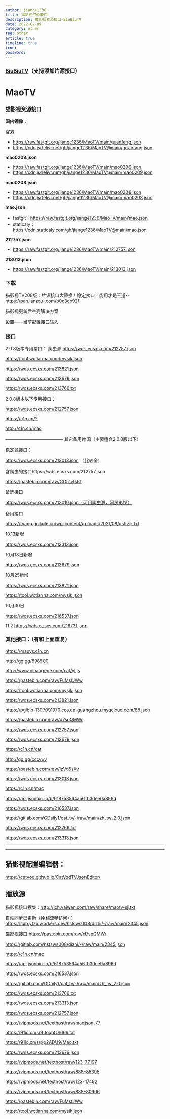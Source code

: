 ```yaml
---
author: jiange1236
title: 猫影视资源接口
description: 猫影视资源接口-BiuBiuTV
date: 2022-02-09
category: other
tag: other
article: true
timeline: true
icon: 
password: 
---
```

### [BiuBiuTV](./BiuBiuTV.md)（支持添加片源接口）

# MaoTV

### 猫影视资源接口

**国内镜像**：

**官方**

- https://raw.fastgit.org/jiange1236/MaoTV/main/guanfang.json
- https://cdn.jsdelivr.net/gh/jiange1236/MaoTV@main/guanfang.json

**mao0209.json**

- https://raw.fastgit.org/jiange1236/MaoTV/main/mao0209.json
- https://cdn.jsdelivr.net/gh/jiange1236/MaoTV@main/mao0209.json

**mao0208.json**

- https://raw.fastgit.org/jiange1236/MaoTV/main/mao0208.json
- https://cdn.jsdelivr.net/gh/jiange1236/MaoTV@main/mao0208.json

**mao.json**

- fastgit：https://raw.fastgit.org/jiange1236/MaoTV/main/mao.json
- staticaly：https://cdn.staticaly.com/gh/jiange1236/MaoTV@main/mao.json

**212757.json**

- https://raw.fastgit.org/jiange1236/MaoTV/main/212757.json

**213013.json**

- https://raw.fastgit.org/jiange1236/MaoTV/main/213013.json

### 下载

猫影视TV208版：片源接口大替换！稳定接口！能用才是王道~
https://pan.lanzoui.com/b0c3cb92f

猫影视更新后空壳解决方案

设置——当前配置接口输入

### 接口

2.0.8版本专用接口：
爬虫源
https://wds.ecsxs.com/212757.json

https://tool.wotianna.com/mysjk.json

https://wds.ecsxs.com/213821.json

https://wds.ecsxs.com/213679.json

https://wds.ecsxs.com/213766.txt


2.0.8版本以下专用接口：

https://wds.ecsxs.com/212757.json

https://c1n.cn/2

http://c1n.cn/mao

—————————————
其它备用片源（主要适合2.0.8版以下）

稳定源接口：

https://wds.ecsxs.com/213013.json （比较全）

含爬虫的接口https://wds.ecsxs.com/212757.json

https://pastebin.com/raw/GG51y0JG

备选接口

https://wds.ecsxs.com/212010.json（可用爬虫源，阿房影视）

备用接口

https://tvapp.guilaile.cn/wp-content/uploads/2021/08/dshzjk.txt

10.13新增

https://wds.ecsxs.com/213313.json

10月18日新增

https://wds.ecsxs.com/213679.json

10月25新增

https://wds.ecsxs.com/213821.json

https://tool.wotianna.com/mysjk.json

10月30日

https://wds.ecsxs.com/216537.json

11.2
https://wds.ecsxs.com/216731.json



### 其他接口：（有和上面重复）

https://maoys.c1n.cn

http://gg.gg/898900

http://www.nihaogege.com/cat/yl.js

https://pastebin.com/raw/FuMsfJWw

https://tool.wotianna.com/mysjk.json

https://wds.ecsxs.com/213821.json

https://pglblb-1307091970.cos.ap-guangzhou.myqcloud.com/88.json

https://pastebin.com/raw/d7spQMWr

https://wds.ecsxs.com/212757.json

https://wds.ecsxs.com/213679.json

https://c1n.cn/cat

http://gg.gg/cccvvv

https://pastebin.com/raw/izVq5sXv

https://wds.ecsxs.com/213013.json

https://c1n.cn/mao

https://api.jsonbin.io/b/618753564a56fb3dee0a896d

https://wds.ecsxs.com/216537.json

https://gitlab.com/GDaily1/cat_tv/-/raw/main/zh_tw_2.0.json

https://wds.ecsxs.com/213766.txt

https://wds.ecsxs.com/213313.json

---

------

## 猫影视配置编辑器：

https://catvod.github.io/CatVodTVJsonEditor/

## 播放源

猫影视接口搜集：http://ich.vaiwan.com/raw/share/maotv-sj.txt

自动同步已更新（免翻流畅访问）：https://sub.ytzb.workers.dev/hstsws008/dizhi/-/raw/main/2345.json

猫影视接口
https://pastebin.com/raw/d7spQMWr

https://gitlab.com/hstsws008/dizhi/-/raw/main/2345.json

https://c1n.cn/mao

https://api.jsonbin.io/b/618753564a56fb3dee0a896d

https://wds.ecsxs.com/216537.json

https://gitlab.com/GDaily1/cat_tv/-/raw/main/zh_tw_2.0.json

https://wds.ecsxs.com/213766.txt

https://wds.ecsxs.com/213313.json

https://wds.ecsxs.com/212757.json

https://vipmods.net/texthost/raw/maojson-77

https://91io.cn/s/9JoqbtO/666.txt

https://91io.cn/s/pp2ADU9/Mao.txt

https://wds.ecsxs.com/213679.json

https://vipmods.net/texthost/raw/123-77197

https://vipmods.net/texthost/raw/888-85395

https://vipmods.net/texthost/raw/123-17492

https://vipmods.net/texthost/raw/888-80906

https://pastebin.com/raw/FuMsfJWw

https://tool.wotianna.com/mysjk.json
